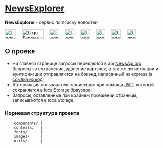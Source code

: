# [NewsExplorer](https://v1ktorbro.github.io/news-explorer-frontend/index.html)
**NewsExplorer** - сервис по поиску  новостей.

<nav 
  style='display: flex;'>
  <a 
    href='https://ru.reactjs.org/' 
    target='_blank'>
      <img 
        src='https://upload.wikimedia.org/wikipedia/commons/thumb/a/a7/React-icon.svg/512px-React-icon.svg.png?20220125121207' 
        alt='Logo React.JS' 
        style='margin-right: 20px; width: 35px; height: 30px;'
      />
  </a>
  <a 
    href='https://expressjs.com/ru/' 
    target='_blank'>
      <img 
        src='https://www.vectorlogo.zone/logos/expressjs/expressjs-ar21.svg' 
        alt='Logo Express.JS' 
        style='margin-right: 20px;width: 70px; height: 30px; background-color: #fff;'
      />
  </a>
  <a 
    href='https://www.w3schools.com/js/js_es6.asp/' 
    target='_blank'>
      <img 
        src='https://cdn-icons-png.flaticon.com/512/5968/5968292.png' 
        alt='Logo JavaScript' 
        style='margin-right: 20px; width: 30px; height: 30px;'
      />
  </a>
  <a 
    href='https://www.mongodb.com/' 
    target='_blank'
    >
    <img 
      src='https://github.com/mongodb/mongo/raw/master/docs/leaf.svg' 
      alt='Logo MongoDb' 
      style='margin-right: 20px; width: 30px; height: 30px;'
    />
  </a>
  <a 
    href='https://cloud.yandex.com/en-ru/' 
    target='_blank'>
    <img 
      src='https://storage.yandexcloud.net/cloud-www-assets/constructor/content-program/icons/yandexcloud.svg' 
      alt='Logo Yandex.Cloud' 
      style='margin-right: 20px; width: 30px; height: 30px;'
    />
  </a>
  <a 
    href='https://expressjs.com/ru/' 
    target='_blank'>
      <img 
        src='https://www.svgrepo.com/show/303205/html-5-logo.svg' 
        alt='Logo HTML' 
        style='margin-right: 20px;width: 30px; height: 30px;'
      />
  </a>
  <a 
    href='https://expressjs.com/ru/' 
    target='_blank'>
      <img 
        src='https://git-scm.com/images/logos/downloads/Git-Icon-1788C.png' 
        alt='Logo HTML' 
        style='margin-right: 20px;width: 30px; height: 30px;'
      />
  </a>
  <a 
    href='https://expressjs.com/ru/' 
    target='_blank'>
      <img 
        src='https://upload.wikimedia.org/wikipedia/commons/d/d5/CSS3_logo_and_wordmark.svg' 
        alt='Logo CSS' 
        style='margin-right: 20px;width: 30px; height: 30px;'
      />
  </a>
</nav>

## О проеке 
* На главной странице запросы передаются в api [NewsApi.org](https://newsapi.org/). Запросы на сохранение, удаление карточек, а так же регистрации и аунтификации отправляются  на бэкэнд, написанный на express.js [ссылка на код](https://github.com/v1ktorbro/news-explorer-api);
* Авторизация пользователя происходит при помощи [JWT](https://www.npmjs.com/package/jsonwebtoken), который сохраняется в localStorage браузера;
* Запросы, оставленные при крайнем посещении страницы, записываются в localStorage.

### Корневая структура проекта

        components/ | 
        contexts/   | 
        fonts/      | 
        images/     | 
        utils/      | 
